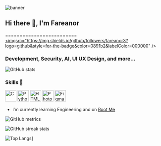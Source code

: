 ![banner](https://raw.githubusercontent.com/fareanor3/profile/main/bannergit.png)

## Hi there 👋, I'm Fareanor

=========================
<a href="https://www.github.com/fareanor3" target="_blank" rel="noreferrer"><imgsrc="https://img.shields.io/github/followers/fareanor3?logo=github&style=for-the-badge&color=0891b2&labelColor=000000" /></a>

### Development, Security, AI, UI UX Design, and more...

![GitHub stats](https://github-readme-stats.vercel.app/api?username=fareanor3&show_icons=true&count_private=true)  

### Skills 🌱

<p align="left">
<a href="https://docs.microsoft.com/en-us/cpp/?view=msvc-170" target="_blank" rel="noreferrer"><img src="https://raw.githubusercontent.com/danielcranney/readme-generator/main/public/icons/skills/c-colored.svg" width="36" height="36" alt="C" /></a>
<a href="https://www.python.org/" target="_blank" rel="noreferrer"><img src="https://raw.githubusercontent.com/danielcranney/readme-generator/main/public/icons/skills/python-colored.svg" width="36" height="36" alt="Python" /></a>
<a href="https://developer.mozilla.org/en-US/docs/Glossary/HTML5" target="_blank" rel="noreferrer"><img src="https://raw.githubusercontent.com/danielcranney/readme-generator/main/public/icons/skills/html5-colored.svg" width="36" height="36" alt="HTML5" /></a>
<a href="https://www.adobe.com/uk/products/photoshop.html" target="_blank" rel="noreferrer"><img src="https://raw.githubusercontent.com/danielcranney/readme-generator/main/public/icons/skills/photoshop-colored.svg" width="36" height="36" alt="Photoshop" /></a>
<a href="https://www.figma.com/" target="_blank" rel="noreferrer"><img src="https://raw.githubusercontent.com/danielcranney/readme-generator/main/public/icons/skills/figma-colored.svg" width="36" height="36" alt="Figma" /></a>
</p>

- I’m currently learning Engineering and on [Root Me](https://www.root-me.org/fareanor-310142?lang=fr#164a71fb6178ff0b37418592b345d520)

![GitHub metrics](https://metrics.lecoq.io/fareanor3)  

![GitHub streak stats](https://github-readme-streak-stats.herokuapp.com/?user=fareanor3)  

![Top Langs](https://github-readme-stats.vercel.app/api/top-langs/?username=fareanor3)]